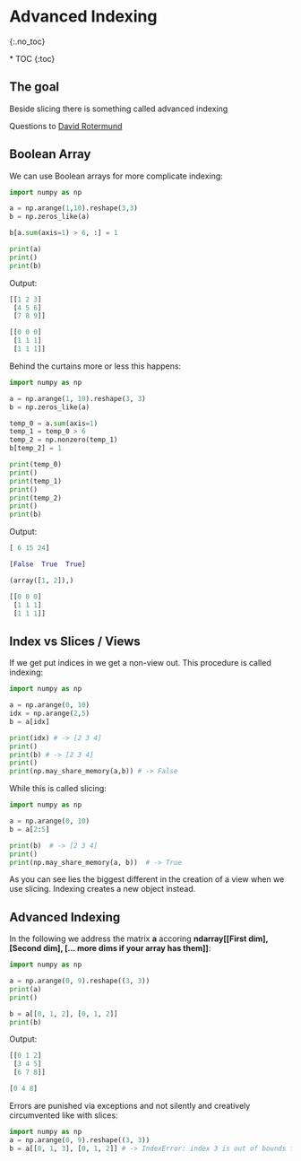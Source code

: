 # Advanced Indexing
{:.no_toc}

<nav markdown="1" class="toc-class">
* TOC
{:toc}
</nav>

## The goal

Beside slicing there is something called advanced indexing 

Questions to [David Rotermund](mailto:davrot@uni-bremen.de)

## Boolean Array​

We can use Boolean arrays for more complicate indexing: 

```python
import numpy as np

a = np.arange(1,10).reshape(3,3)
b = np.zeros_like(a)

b[a.sum(axis=1) > 6, :] = 1

print(a)
print()
print(b)
```

Output:

```python
[[1 2 3]
 [4 5 6]
 [7 8 9]]

[[0 0 0]
 [1 1 1]
 [1 1 1]]
```

Behind the curtains more or less this happens:​

```python
import numpy as np

a = np.arange(1, 10).reshape(3, 3)
b = np.zeros_like(a)

temp_0 = a.sum(axis=1)
temp_1 = temp_0 > 6
temp_2 = np.nonzero(temp_1)
b[temp_2] = 1

print(temp_0)
print()
print(temp_1)
print()
print(temp_2)
print()
print(b)
```

Output:

```python
[ 6 15 24]

[False  True  True]

(array([1, 2]),)

[[0 0 0]
 [1 1 1]
 [1 1 1]]
```

## Index vs Slices / Views

If we get put indices in we get a non-view out. This procedure is called indexing: 

```python
import numpy as np

a = np.arange(0, 10)
idx = np.arange(2,5)
b = a[idx]

print(idx) # -> [2 3 4]
print()
print(b) # -> [2 3 4]
print()
print(np.may_share_memory(a,b)) # -> False
```

While this is called slicing:

```python
import numpy as np

a = np.arange(0, 10)
b = a[2:5]

print(b)  # -> [2 3 4]
print()
print(np.may_share_memory(a, b))  # -> True
```

As you can see lies the biggest different in the creation of a view when we use slicing. Indexing creates a new object instead. 

## Advanced Indexing

In the following we address the matrix **a** accoring **ndarray[[First dim],​ [Second dim]​, [... more dims if your array has them]]​**:

```python
import numpy as np

a = np.arange(0, 9).reshape((3, 3))
print(a)
print()

b = a[[0, 1, 2], [0, 1, 2]]
print(b)
```

Output:

```python
[[0 1 2]
 [3 4 5]
 [6 7 8]]

[0 4 8]
```



Errors are punished via exceptions​ and not silently and creatively circumvented like with slices​:

```python
import numpy as np
a = np.arange(0, 9).reshape((3, 3))
b = a[[0, 1, 3], [0, 1, 2]] # -> IndexError: index 3 is out of bounds for axis 0 with size 3
```
